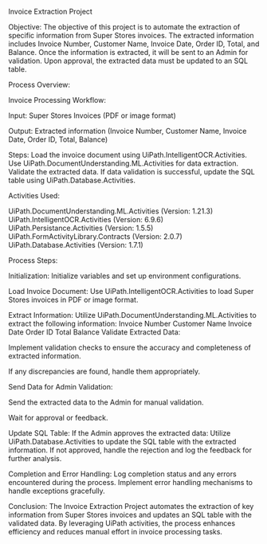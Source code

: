 Invoice Extraction Project

Objective:
The objective of this project is to automate the extraction of specific information from Super Stores invoices. The extracted information includes Invoice Number, Customer Name, Invoice Date, Order ID, Total, and Balance. Once the information is extracted, it will be sent to an Admin for validation. Upon approval, the extracted data must be updated to an SQL table.

Process Overview:

Invoice Processing Workflow:

Input: Super Stores Invoices (PDF or image format)

Output: Extracted information (Invoice Number, Customer Name, Invoice Date, Order ID, Total, Balance)

Steps:
Load the invoice document using UiPath.IntelligentOCR.Activities.
Use UiPath.DocumentUnderstanding.ML.Activities for data extraction.
Validate the extracted data.
If data validation is successful, update the SQL table using UiPath.Database.Activities.

Activities Used:

UiPath.DocumentUnderstanding.ML.Activities (Version: 1.21.3)
UiPath.IntelligentOCR.Activities (Version: 6.9.6)
UiPath.Persistance.Activities (Version: 1.5.5)
UiPath.FormActivityLibrary.Contracts (Version: 2.0.7)
UiPath.Database.Activities (Version: 1.7.1)


Process Steps:

Initialization:
Initialize variables and set up environment configurations.

Load Invoice Document:
Use UiPath.IntelligentOCR.Activities to load Super Stores invoices in PDF or image format.

Extract Information:
Utilize UiPath.DocumentUnderstanding.ML.Activities to extract the following information:
Invoice Number
Customer Name
Invoice Date
Order ID
Total
Balance
Validate Extracted Data:

Implement validation checks to ensure the accuracy and completeness of extracted information.

If any discrepancies are found, handle them appropriately.

Send Data for Admin Validation:

Send the extracted data to the Admin for manual validation.

Wait for approval or feedback.

Update SQL Table:
If the Admin approves the extracted data:
Utilize UiPath.Database.Activities to update the SQL table with the extracted information.
If not approved, handle the rejection and log the feedback for further analysis.


Completion and Error Handling:
Log completion status and any errors encountered during the process.
Implement error handling mechanisms to handle exceptions gracefully.

Conclusion:
The Invoice Extraction Project automates the extraction of key information from Super Stores invoices and updates an SQL table with the validated data. By leveraging UiPath activities, the process enhances efficiency and reduces manual effort in invoice processing tasks.






